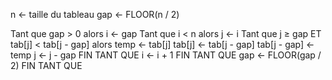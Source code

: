n ← taille du tableau
gap ← FLOOR(n / 2)

Tant que gap > 0 alors
    i ← gap
    Tant que i < n alors
        j ← i
        Tant que j ≥ gap ET tab[j] < tab[j - gap] alors
            temp ← tab[j]
            tab[j] ← tab[j - gap]
            tab[j - gap] ← temp
            j ← j - gap
        FIN TANT QUE
        i ← i + 1
    FIN TANT QUE
    gap ← FLOOR(gap / 2)
FIN TANT QUE

